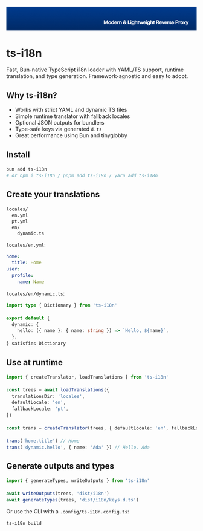 <p align="center"><img src="https://github.com/stacksjs/rpx/blob/main/.github/art/cover.jpg?raw=true" alt="Social Card of this repo"></p>

# ts-i18n

Fast, Bun-native TypeScript i18n loader with YAML/TS support, runtime translation, and type generation. Framework-agnostic and easy to adopt.

## Why ts-i18n?

- Works with strict YAML and dynamic TS files
- Simple runtime translator with fallback locales
- Optional JSON outputs for bundlers
- Type-safe keys via generated `d.ts`
- Great performance using Bun and tinyglobby

## Install

```bash
bun add ts-i18n
# or npm i ts-i18n / pnpm add ts-i18n / yarn add ts-i18n
```

## Create your translations

```text
locales/
  en.yml
  pt.yml
  en/
    dynamic.ts
```

`locales/en.yml`:

```yaml
home:
  title: Home
user:
  profile:
    name: Name
```

`locales/en/dynamic.ts`:

```ts
import type { Dictionary } from 'ts-i18n'

export default {
  dynamic: {
    hello: ({ name }: { name: string }) => `Hello, ${name}`,
  },
} satisfies Dictionary
```

## Use at runtime

```ts
import { createTranslator, loadTranslations } from 'ts-i18n'

const trees = await loadTranslations({
  translationsDir: 'locales',
  defaultLocale: 'en',
  fallbackLocale: 'pt',
})

const trans = createTranslator(trees, { defaultLocale: 'en', fallbackLocale: 'pt' })

trans('home.title') // Home
trans('dynamic.hello', { name: 'Ada' }) // Hello, Ada
```

## Generate outputs and types

```ts
import { generateTypes, writeOutputs } from 'ts-i18n'

await writeOutputs(trees, 'dist/i18n')
await generateTypes(trees, 'dist/i18n/keys.d.ts')
```

Or use the CLI with a `.config/ts-i18n.config.ts`:

```bash
ts-i18n build
```
